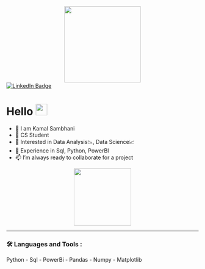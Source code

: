<div id="header" align="center">
  <img src="https://media.giphy.com/media/bfH6YVw4cCnefkI9EU/giphy.gif" width="200"/>
</div>

<div id="badges">
  <a href="https://www.linkedin.com/in/kamal-sambhani-1387b9225/">
    <img src="https://img.shields.io/badge/LinkedIn-blue?style=for-the-badge&logo=linkedin&logoColor=white" alt="LinkedIn Badge"/>
  </a>
  
</div>

<img src="https://komarev.com/ghpvc/?username=HarshitaAswani&style=flat-square&color=blue" alt=""/>

<h1>
  Hello
  <img src="https://media.giphy.com/media/hvRJCLFzcasrR4ia7z/giphy.gif" width="30px"/>
</h1>

- 👋 I am Kamal Sambhani
- 👀 CS Student
- 🌱 Interested in Data Analysis📉, Data Science📈
- 💞️ Experience in Sql, Python, PowerBI
- 📫 I’m always ready to collaborate for a project

<div id="header" align="center">
  <img src="https://media.giphy.com/media/gRYTjQAs04Pfydymgc/giphy.gif" width="150"/>
</div>

---

### :hammer_and_wrench: Languages and Tools :

Python - Sql - PowerBi - Pandas - Numpy - Matplotlib

<!---

--->
